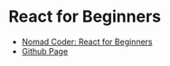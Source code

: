 # React for Beginners

- [Nomad Coder: React for Beginners](https://nomadcoders.co/react-for-beginners/lobby)
- [Github Page](https://eunjeong-97.github.io/react-for-beginners/)
